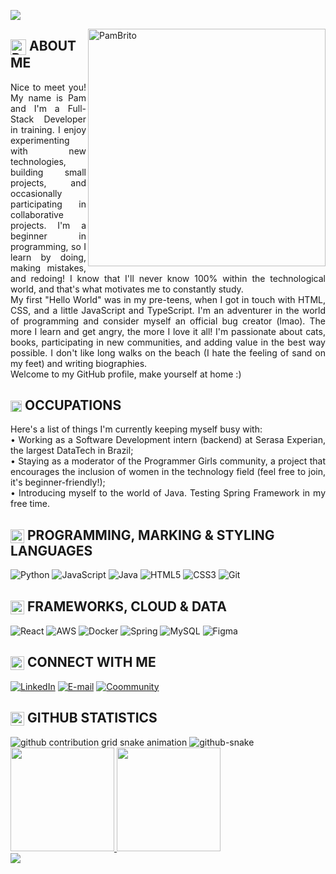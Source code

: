 [![](https://github.com/pamelabrito/pamelabrito/blob/main/assets/profile/HI%2C%20THERE!%20(2000%20x%20200%20px).gif)](https://www.linkedin.com/in/pameladjbrito/)

<img align="right" alt="PamBrito" height="380" src="https://raw.githubusercontent.com/pamelabrito/pamelabrito/refs/heads/main/assets/profile/cutepic.png">

<h2>
    <a href="https://github.com/pamelabrito/pamelabrito">
     <img align="center" alt="PamBrito" width="25px" src="https://raw.githubusercontent.com/pamelabrito/pamelabrito/refs/heads/main/assets/profile/purpleheart.gif"></a>
    <span>ABOUT ME</span>
</h2>

<p align="justify">Nice to meet you! My name is Pam and I'm a Full-Stack Developer in training. I enjoy experimenting with new technologies, building small projects, and occasionally participating in collaborative projects. I'm a beginner in programming, so I learn by doing, making mistakes, and redoing! I know that I'll never know 100% within the technological world, and that's what motivates me to constantly study.
<br>
My first "Hello World" was in my pre-teens, when I got in touch with HTML, CSS, and a little JavaScript and TypeScript. I'm an adventurer in the world of programming and consider myself an official bug creator (lmao). The more I learn and get angry, the more I love it all! I'm passionate about cats, books, participating in new communities, and adding value in the best way possible. I don't like long walks on the beach (I hate the feeling of sand on my feet) and writing biographies.
<br>
Welcome to my GitHub profile, make yourself at home :)</p>

<h2>
    <a href="https://github.com/pamelabrito/pamelabrito">
     <img align="center" alt="PamBrito" width="18px" src="https://raw.githubusercontent.com/pamelabrito/pamelabrito/refs/heads/main/assets/profile/work.png"></a>
    <span>OCCUPATIONS</span>
</h2>

<p align="justify">Here's a list of things I'm currently keeping myself busy with:<br>
  • Working as a Software Development intern (backend) at Serasa Experian, the largest DataTech in Brazil;<br>
  • Staying as a moderator of the Programmer Girls community, a project that encourages the inclusion of women in the technology field (feel free to join, it's beginner-friendly!);<br>
  • Introducing myself to the world of Java. Testing Spring Framework in my free time.
</p>

<h2>
    <a href="https://github.com/pamelabrito/pamelabrito">
     <img align="center" alt="PamBrito" width="22px" src="https://raw.githubusercontent.com/pamelabrito/pamelabrito/refs/heads/main/assets/profile/coding.png"></a>
    <span>PROGRAMMING, MARKING & STYLING LANGUAGES</span>
</h2>

![Python](https://img.shields.io/badge/python-050305?style=for-the-badge&logo=python&logoColor=e8aef1)
![JavaScript](https://img.shields.io/badge/JavaScript-050305?style=for-the-badge&logo=javascript&logoColor=ac48bc)
![Java](https://img.shields.io/badge/java-050305.svg?style=for-the-badge&logo=openjdk&logoColor=690579)
![HTML5](https://img.shields.io/badge/HTML5-050305?style=for-the-badge&logo=html5&logoColor=e8aef1)
![CSS3](https://img.shields.io/badge/CSS3-050305?style=for-the-badge&logo=css3&logoColor=ac48bc)
![Git](https://img.shields.io/badge/GIT-050305?style=for-the-badge&logo=git&logoColor=690579)

<h2>
    <a href="https://github.com/pamelabrito/pamelabrito">
     <img align="center" alt="PamBrito" width="22px" src="https://raw.githubusercontent.com/pamelabrito/pamelabrito/refs/heads/main/assets/profile/coding.png"></a>
    <span>FRAMEWORKS, CLOUD & DATA</span>
</h2>

![React](https://img.shields.io/badge/React-050305?style=for-the-badge&logo=react&logoColor=e8aef1)
![AWS](https://img.shields.io/badge/AWS-050305.svg?style=for-the-badge&logo=amazonwebservices&logoColor=ac48bc)
![Docker](https://img.shields.io/badge/Docker-050305.svg?style=for-the-badge&logo=Docker&logoColor=690579)
![Spring](https://img.shields.io/badge/spring-050305.svg?style=for-the-badge&logo=spring&logoColor=e8aef1)
![MySQL](https://img.shields.io/badge/MySQL-050305?style=for-the-badge&logo=mysql&logoColor=ac48bc)
![Figma](https://img.shields.io/badge/Figma-050305?style=for-the-badge&logo=figma&logoColor=690579)
 
<h2>
    <a href="https://github.com/pamelabrito/pamelabrito">
     <img align="center" alt="PamBrito" width="22px" src="https://raw.githubusercontent.com/pamelabrito/pamelabrito/refs/heads/main/assets/profile/world.png"></a>
    <span>CONNECT WITH ME</span>
</h2>

[![LinkedIn](https://img.shields.io/badge/-LinkedIn-ac48bc?style=for-the-badge&color:white)](https://www.linkedin.com/in/pameladjbrito/)
[![E-mail](https://img.shields.io/badge/-Email-690579?style=for-the-badge&logo=microsoft-outlook&logoColor=007BFF)](mailto:pameladj.brito@gmail.com)
[![Coommunity](https://img.shields.io/badge/Community-4b1b53?style=for-the-badge&logoColor=white)](https://github.com/Programmer-Girls)


<h2>
    <a href="https://github.com/pamelabrito/pamelabrito">
     <img align="center" alt="PamBrito" width="22px" src="https://raw.githubusercontent.com/pamelabrito/pamelabrito/refs/heads/main/assets/profile/github.png"></a>
    <span>GITHUB STATISTICS</span>
</h2>

<picture>
  <source
    media="(prefers-color-scheme: dark)"
    srcset="https://raw.githubusercontent.com/pamelabrito/snk/output/github-contribution-grid-snake-dark.svg"
  />
  <source
    media="(prefers-color-scheme: light)"
    srcset="https://raw.githubusercontent.com/pamelabrito/snk/output/github-contribution-grid-snake.svg"
  />
  <img
    alt="github contribution grid snake animation"
    src="https://raw.githubusercontent.com/pamelabrito/snk/output/github-contribution-grid-snake.svg"
  />
</picture>

<picture>
  <source media="(prefers-color-scheme: dark)" srcset="github-snake-dark.svg" />
  <source media="(prefers-color-scheme: light)" srcset="github-snake.svg" />
  <img alt="github-snake" src="github-snake.svg" />
</picture>

<div  align="left" >
  <a href="https://github.com/pamelabrito/pamelabrito">
  <img  height="166em" src="https://github-readme-stats.vercel.app/api?username=pamelabrito&show_icons=true&bg_color=050305&border_color=000&title_color=ac48bc&text_color=FFF"/>
  <img  height="166em" src="https://github-readme-stats.vercel.app/api/top-langs/?username=pamelabrito&layout=compact&langs_count=7&bg_color=050305&border_color=000&title_color=ac48bc&text_color=FFF"/>
</div>
<div align="left">
  <img src="https://visitor-badge.laobi.icu/badge?page_id=pamelabrito.pamelabrito&left_color=darkviolet&right_color=gray&left_text=pamela's%20github%20visits"  />
</div>
